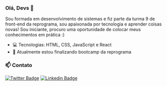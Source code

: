 ### Olá, Devs 👋

 
Sou formada em desenvolvimento de sistemas e fiz parte da turma 9 de front-end da reprograma, sou apaixonada por tecnologia e aprender coisas novas! Sou iniciante, procuro uma oportunidade de colocar meus conhecimentos em prática :)

- :computer: Tecnologias: HTML, CSS, JavaScript e React
- 🌱 Atualmente estou finalizando bootcamp da reprograma

### 📫 Contato
[![Twitter Badge](https://img.shields.io/badge/-twitter-1ca0f1?style=flat-square&labelColor=1ca0f1&logo=twitter&logoColor=white&link=https://twitter.com/sakshamtaneja00)](https://twitter.com/natxlu)      [![Linkedin Badge](https://img.shields.io/badge/-linkedIn-blue?style=flat-square&logo=Linkedin&logoColor=white&link=https://www.linkedin.com/in/tanejasaksham/)](https://www.linkedin.com/in/natalialuizads/)
